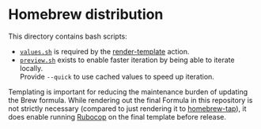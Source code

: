 # Homebrew distribution

This directory contains bash scripts:

- [`values.sh`](./values.sh) is required by the [render-template](https://github.com/anttiharju/actions/tree/v0/render-template) action.
- [`preview.sh`](./render.sh) exists to enable faster iteration by being able to iterate locally.  
  Provide `--quick` to use cached values to speed up iteration.

Templating is important for reducing the maintenance burden of updating the Brew formula. While rendering out the final Formula in this repository is not strictly necessary (compared to just rendering it to [homebrew-tap](https://github.com/anttiharju/homebrew-tap)), it does enable running [Rubocop](https://rubocop.org) on the final template before release.
